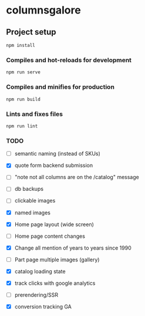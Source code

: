 # columnsgalore

## Project setup
```
npm install
```

### Compiles and hot-reloads for development
```
npm run serve
```

### Compiles and minifies for production
```
npm run build
```

### Lints and fixes files
```
npm run lint
```

### TODO
- [ ] semantic naming (instead of SKUs)  
- [x] quote form backend submission  
- [ ] "note not all columns are on the /catalog" message
- [ ] db backups
- [ ] clickable images  
- [x] named images  
- [x] Home page layout (wide screen)  
- [ ] Home page content changes  
- [x] Change all mention of years to years since 1990  
- [ ] Part page multiple images (gallery)  
- [x] catalog loading state  
- [x] track clicks with google analytics  
- [ ] prerendering/SSR  
- [x] conversion tracking GA  
 
